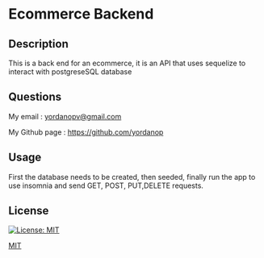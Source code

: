 # Ecommerce Backend
  
  ## Description

  This is a back end for an ecommerce, it is an API that uses sequelize to interact with postgreseSQL database


  ## Questions

  My email : yordanopv@gmail.com
  
  My Github page : https://github.com/yordanop

## Usage

First the database needs to be created, then seeded, finally run the app to use insomnia and send GET, POST, PUT,DELETE requests.

## License

[![License: MIT](https://img.shields.io/badge/License-MIT-yellow.svg)](https://opensource.org/licenses/MIT)

   [MIT](https://choosealicense.com/licenses/mit/)



  